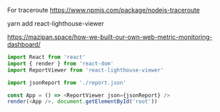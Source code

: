 For traceroute
https://www.npmjs.com/package/nodejs-traceroute

yarn add react-lighthouse-viewer

https://mazipan.space/how-we-built-our-own-web-metric-monitoring-dashboard/

```js
import React from 'react'
import { render } from 'react-dom'
import ReportViewer from 'react-lighthouse-viewer'

import jsonReport from './report.json'

const App = () => <ReportViewer json={jsonReport} />
render(<App />, document.getElementById('root'))
```
